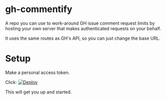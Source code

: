 # gh-commentify

A repo you can use to work-around GH issue comment request limits by hosting your own server that makes authenticated requests on your behalf.

It uses the same routes as GH's API, so you can just change the base URL.

# Setup

Make a personal access token.

Click: [![Deploy](https://www.herokucdn.com/deploy/button.png)](https://heroku.com/deploy?template=https://github.com/orta/gh-commentify)

This will get you up and started.
